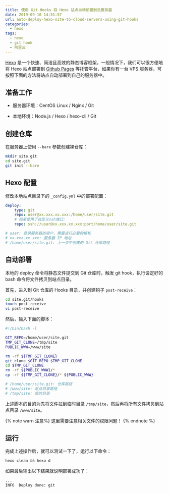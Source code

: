 ```yaml
---
title: 使用 Git Hooks 将 Hexo 站点自动部署到云服务器
date: 2019-09-10 14:51:57
url: auto-deploy-hexo-site-to-cloud-servers-using-git-hooks
categories:
  - hexo
tags:
  - hexo
  - git hook
  - 阿里云
---
```


[Hexo](https://hexo.io/) 是一个快速、简洁且高效的静态博客框架，一般情况下，我们可以很方便地将 Hexo 站点部署到 [Github Pages](https://pages.github.com) 等托管平台，如果你有一台 VPS 服务器，可按照下面的方法将站点自动部署到自己的服务器中。

<!-- more -->

## 准备工作

- 服务器环境：CentOS Linux / Nginx / Git

- 本地环境：Node.js / Hexo / hexo-cli / Git

## 创建仓库

在服务器上使用 `--bare` 参数创建裸仓库：

```bash
mkdir site.git
cd site.git
git init --bare
```

## Hexo 配置

修改本地站点目录下的 `_config.yml` 中的部署配置：

```yml _config.yml
deploy:
	type: git
	repo: user@xx.xxx.xx.xxx:/home/user/site.git
	# 如果使用了自定义ssh端口:
	repo: ssh://user@xx.xxx.xx.xxx:port/home/user/site.git

# user: 登录服务器的用户，需要进行必要的授权
# xx.xxx.xx.xxx: 服务器 IP 地址
# /home/user/site.git: 上一步中创建的 Git 仓库路径
```

## 自动部署

本地的 deploy 命令将静态文件提交到 Git 仓库时，触发 git hook，执行设定好的 bash 命令将文件拷贝到站点目录。

首先，进入到 Git 仓库的 Hooks 目录，并创建钩子 `post-receive`：

```bash
cd site.git/hooks
touch post-receive
vi post-receive
```

然后，输入下面的脚本：

```bash
#!/bin/bash -l

GIT_REPO=/home/user/site.git
TMP_GIT_CLONE=/tmp/site
PUBLIC_WWW=/www/site

rm -rf ${TMP_GIT_CLONE}
git clone $GIT_REPO $TMP_GIT_CLONE
cd $TMP_GIT_CLONE
rm -rf ${PUBLIC_WWW}/*
cp -rf ${TMP_GIT_CLONE}/* ${PUBLIC_WWW}

# /home/user/site.git: 仓库路径
# /www/site: 站点目录路径
# /tmp/site: 临时目录
```

上述脚本的目的为先将文件拉到临时目录 `/tmp/site`，然后再将所有文件拷贝到站点目录 `/www/site`。

{% note warn 注意%}
这里需要注意相关文件的权限问题！
{% endnote %}

## 运行

完成上述操作后，就可以测试一下了，运行以下命令：

```js
hexo clean && hexo d
```

如果最后输出以下结果就说明部署成功了：

```bash 
...
INFO  Deploy done: git
```
